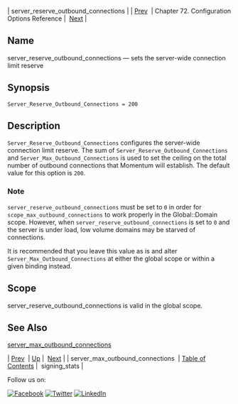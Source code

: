 | server_reserve_outbound_connections |
| [Prev](conf.ref.server_max_outbound_connections.php)  | Chapter 72. Configuration Options Reference |  [Next](conf.ref.signing_stats.php) |

<a name="conf.ref.server_reserve_outbound_connections"></a>
## Name

server_reserve_outbound_connections — sets the server-wide connection limit reserve

## Synopsis

`Server_Reserve_Outbound_Connections = 200`

<a name="idp26550448"></a>
## Description

`Server_Reserve_Outbound_Connections` configures the server-wide connection limit reserve. The sum of `Server_Reserve_Outbound_Connections` and `Server_Max_Outbound_Connections` is used to set the ceiling on the total number of outbound connections that Momentum will establish. The default value for this option is `200`.

### Note

`server_reserve_outbound_connections` must be set to `0` in order for `scope_max_outbound_connections` to work properly in the Global::Domain scope. However, when `server_reserve_outbound_connections` is set to `0` and the server is under load, low volume domains may be starved of connections.

It is recommended that you leave this value as is and alter `Server_Max_Outbound_Connections` at either the global scope or within a given binding instead.

<a name="idp26558672"></a>
## Scope

server_reserve_outbound_connections is valid in the global scope.

<a name="idp26560528"></a>
## See Also

[server_max_outbound_connections](conf.ref.server_max_outbound_connections.php "server_max_outbound_connections")

| [Prev](conf.ref.server_max_outbound_connections.php)  | [Up](config.options.ref.php) |  [Next](conf.ref.signing_stats.php) |
| server_max_outbound_connections  | [Table of Contents](index.php) |  signing_stats |

Follow us on:

[![Facebook](https://support.messagesystems.com/images/icon-facebook.png)](http://www.facebook.com/messagesystems) [![Twitter](https://support.messagesystems.com/images/icon-twitter.png)](http://twitter.com/#!/MessageSystems) [![LinkedIn](https://support.messagesystems.com/images/icon-linkedin.png)](http://www.linkedin.com/company/message-systems)